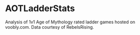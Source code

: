 # AOTLadderStats

Analysis of 1v1 Age of Mythology rated ladder games hosted on voobly.com.
Data courtesy of RebelsRising.
